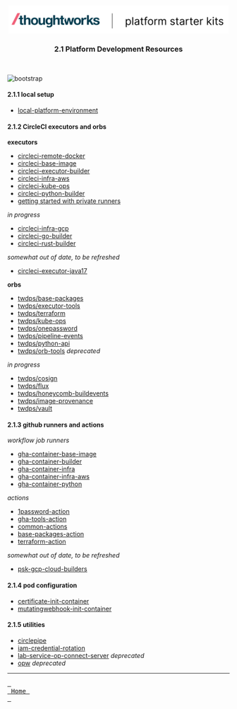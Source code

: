 <div align="center">
	<p>
		<img alt="Thoughtworks Logo" src="https://raw.githubusercontent.com/twplatformlabs/static/master/psk_banner.png" width=500 />
	</p>
  <h3>2.1 Platform Development Resources</h3>
</div>
<br />

![bootstrap](https://img.shields.io/badge/document-EarlyDraft-yellow.svg?style=for-the-badge&logo=markdown)  

#### 2.1.1 local setup  
* [local-platform-environment](https://github.com/twplatformlabs/local-platform-environment)  

#### 2.1.2 CircleCI executors and orbs

**executors**  
* [circleci-remote-docker](https://github.com/twplatformlabs/circleci-remote-docker)  
* [circleci-base-image](https://github.com/twplatformlabs/circleci-base-iamge)  
* [circleci-executor-builder](https://github.com/twplatformlabs/circleci-executor-builder)  
* [circleci-infra-aws](https://github.com/twplatformlabs/circleci-infra-aws)  
* [circleci-kube-ops](https://github.com/twplatformlabs/circleci-kube-ops)  
* [circleci-python-builder](https://github.com/twplatformlabs/circleci-python-builder)
* [getting started with private runners](https://github.com/twplatformlabs/experiment-circleci-private-runners) 

_in progress_  
* [circleci-infra-gcp](https://github.com/twplatformlabs/circleci-infra-gcp)
* [circleci-go-builder](https://github.com/twplatformlabs/circleci-go-builder)
* [circleci-rust-builder](https://github.com/twplatformlabs/circleci-rust-builder)

_somewhat out of date, to be refreshed_  
* [circleci-executor-java17](https://github.com/twplatformlabs/circleci-executor-java17)

**orbs**  
* [twdps/base-packages](https://github.com/twplatformlabs/orb-base-packages)
* [twdps/executor-tools](https://github.com/twplatformlabs/orb-executor-tools)  
* [twdps/terraform](https://github.com/twplatformlabs/orb-terraform)  
* [twdps/kube-ops](https://github.com/twplatformlabs/orb-kube-ops)  
* [twdps/onepassword](https://github.com/twplatformlabs/orb-1password-connect)  
* [twdps/pipeline-events](https://github.com/twplatformlabs/orb-pipeline-events)  
* [twdps/python-api](https://github.com/twplatformlabs/orb-python-api)
* [twdps/orb-tools](https://github.com/twplatformlabs/orb-tools) _deprecated_

_in progress_  
* [twdps/cosign](https://github.com/twplatformlabs/orb-cosign)
* [twdps/flux](https://github.com/twplatformlabs/orb-flux)
* [twdps/honeycomb-buildevents](https://github.com/twplatformlabs/orb-honeycomb-buildevents)
* [twdps/image-provenance](https://github.com/twplatformlabs/orb-image-provenance)
* [twdps/vault](https://github.com/twplatformlabs/orb-vault)

#### 2.1.3 github runners and actions  

_workflow job runners_  
* [gha-container-base-image](https://github.com/twplatformlabs/gha-container-base-image)  
* [gha-container-builder](https://github.com/twplatformlabs/gha-container-builder)
* [gha-container-infra](https://github.com/twplatformlabs/gha-container-infra)
* [gha-container-infra-aws](https://github.com/twplatformlabs/gha-container-infra-aws)
* [gha-container-python](https://github.com/twplatformlabs/gha-container-python)

_actions_  
* [1password-action](https://github.com/twplatformlabs/1password-action)  
* [gha-tools-action](https://github.com/twplatformlabs/gha-tools-action)  
* [common-actions](https://github.com/twplatformlabs/common-actions)  
* [base-packages-action](https://github.com/twplatformlabs/base-packages-action)  
* [terraform-action](https://github.com/twplatformlabs/terraform-action)  

_somewhat out of date, to be refreshed_  
* [psk-gcp-cloud-builders](https://github.com/twplatformlabs/psk-gcp-cloud-builders)

#### 2.1.4 pod configuration  

* [certificate-init-container](https://github.com/twplatformlabs/certificate-init-container)  
* [mutatingwebhook-init-container](https://github.com/twplatformlabs/mutatingwebhook-init-container)

#### 2.1.5 utilities

* [circlepipe](https://github.com/twplatformlabs/circlepipe)
* [iam-credential-rotation](https://github.com/twplatformlabs/iam-credential-rotation)
* [lab-service-op-connect-server](https://github.com/twplatformlabs/lab-service-op-connect-server) _deprecated_ 
* [opw](https://github.com/twplatformlabs/opw) _deprecated_ 

<hr>  

[<kbd> <br> Home <br> </kbd>](../README.md)
